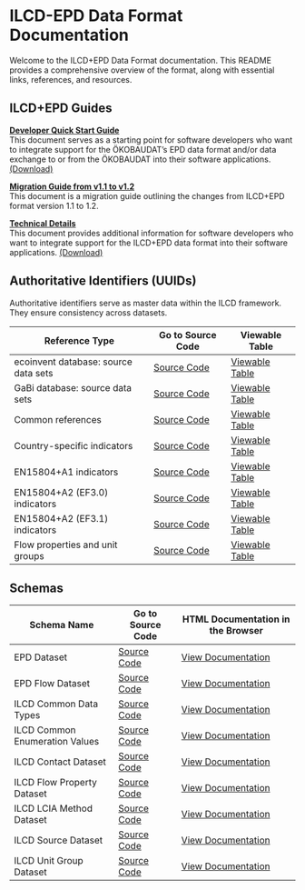 # ILCD-EPD Data Format Documentation

Welcome to the ILCD+EPD Data Format documentation. This README provides a comprehensive overview of the format, along with essential links, references, and resources.

## ILCD+EPD Guides

**[Developer Quick Start Guide](/doc/guides/EPD%20Data%20Format%20–%20Developer%20Quick%20Start%20Guide.md)**<br/>
This document serves as a starting point for software developers who want to integrate support for the ÖKOBAUDAT’s EPD data format and/or data exchange to or from the ÖKOBAUDAT into their software applications. [(Download)](/doc/guides/EPD%20Data%20Format%20–%20Developer%20Quick%20Start%20Guide.docx)
 

**[Migration Guide from v1.1 to v1.2](/doc/guides/EPD%20Data%20Format%20–%20Migration%20Guide%20from%201.1%20to%201.2.md)**<br/>
This document is a migration guide outlining the changes from ILCD+EPD format version 1.1 to 1.2.

**[Technical Details](/doc/guides/EPD%20Data%20Format%20–%20Technical%20Details.md)**<br/>
This document provides additional information for software developers who want to integrate support for the ILCD+EPD data format into their software applications. [(Download)](/doc/guides/EPD%20Data%20Format%20–%20Technical%20Details.docx)

## Authoritative Identifiers (UUIDs)

Authoritative identifiers serve as master data within the ILCD framework. They ensure consistency across datasets.

| Reference Type                         | Go to Source Code                              | Viewable Table                                 |
|----------------------------------------|--------------------------------------------------|------------------------------------------------|
| ecoinvent database: source data sets   | [Source Code](./doc/identifiers/BackgroundDB_SourceDatasets_ecoinvent.csv)    | [Viewable Table](https://indatawg.github.io/ILCD-EPD-Data-Format/gitBranches/main/identifiers/BackgroundDB_SourceDatasets_ecoinvent.html)  |
| GaBi database: source data sets        | [Source Code](./doc/identifiers/BackgroundDB_SourceDatasets_GaBicsv)  | [Viewable Table](https://indatawg.github.io/ILCD-EPD-Data-Format/gitBranches/main/identifiers/BackgroundDB_SourceDatasets_GaBi.html) |
| Common references                      | [Source Code](./doc/identifiers/Common_references.csv)       | [Viewable Table](https://indatawg.github.io/ILCD-EPD-Data-Format/gitBranches/main/identifiers/Common_references.html)     |
| Country-specific indicators            | [Source Code](./doc/identifiers/Country-specific_indicators.csv) | [Viewable Table](https://indatawg.github.io/ILCD-EPD-Data-Format/gitBranches/main/identifiers/Country-specific_indicators.html)  |
| EN15804+A1 indicators                  | [Source Code](./doc/identifiers/EN15804+A1_indicators.csv)| [Viewable Table](https://indatawg.github.io/ILCD-EPD-Data-Format/gitBranches/main/identifiers/EN15804+A1_indicators.csv) |
| EN15804+A2 (EF3.0) indicators          | [Source Code](./doc/identifiers/EN15804+A2_EF3.0_indicators.csv)| [Viewable Table](https://indatawg.github.io/ILCD-EPD-Data-Format/gitBranches/main/identifiers/EN15804+A2_EF3.0_indicators.html) |
| EN15804+A2 (EF3.1) indicators          | [Source Code](./doc/identifiers/EN15804+A2_EF3.1_indicators.csv)| [Viewable Table](https://indatawg.github.io/ILCD-EPD-Data-Format/gitBranches/main/identifiers/EN15804+A2_EF3.1_indicators.html) |
| Flow properties and unit groups        | [Source Code](./doc/identifiers/Flow_properties_and_unit_groups.csv)| [Viewable Table](https://indatawg.github.io/ILCD-EPD-Data-Format/gitBranches/main/identifiers/Flow_properties_and_unit_groups.html) |



## Schemas

| Schema Name | Go to Source Code | HTML Documentation in the Browser |
|-------------|-------------------|-----------------------------------|
| EPD Dataset | [Source Code](./doc/schemadoc/EPD_DataSet.html) | [View Documentation](https://indatawg.github.io/ILCD-EPD-Data-Format/gitBranches/main/schemadoc/EPD_DataSet.html) |
| EPD Flow Dataset | [Source Code](./doc/schemadoc/EPD_FlowDataSet.html) | [View Documentation](https://indatawg.github.io/ILCD-EPD-Data-Format/gitBranches/main/schemadoc/EPD_FlowDataSet.html) |
| ILCD Common Data Types | [Source Code](./doc/schemadoc/ILCD_Common_DataTypes.html) | [View Documentation](https://indatawg.github.io/ILCD-EPD-Data-Format/gitBranches/main/schemadoc/ILCD_Common_DataTypes.html) |
| ILCD Common Enumeration Values | [Source Code](./doc/schemadoc/ILCD_Common_EnumerationValues.html) | [View Documentation](https://indatawg.github.io/ILCD-EPD-Data-Format/gitBranches/main/schemadoc/ILCD_Common_EnumerationValues.html) |
| ILCD Contact Dataset | [Source Code](./doc/schemadoc/ILCD_ContactDataSet.html) | [View Documentation](https://indatawg.github.io/ILCD-EPD-Data-Format/gitBranches/main/schemadoc/ILCD_ContactDataSet.html) |
| ILCD Flow Property Dataset | [Source Code](./doc/schemadoc/ILCD_FlowPropertyDataSet.html) | [View Documentation](https://indatawg.github.io/ILCD-EPD-Data-Format/gitBranches/main/schemadoc/ILCD_FlowPropertyDataSet.html) |
| ILCD LCIA Method Dataset | [Source Code](./doc/schemadoc/ILCD_LCIAMethodDataSet.html) | [View Documentation](https://indatawg.github.io/ILCD-EPD-Data-Format/gitBranches/main/schemadoc/ILCD_LCIAMethodDataSet.html) |
| ILCD Source Dataset | [Source Code](./doc/schemadoc/ILCD_SourceDataSet.html) | [View Documentation](https://indatawg.github.io/ILCD-EPD-Data-Format/gitBranches/main/schemadoc/ILCD_SourceDataSet.html) |
| ILCD Unit Group Dataset | [Source Code](./doc/schemadoc/ILCD_UnitGroupDataSet.html) | [View Documentation](https://indatawg.github.io/ILCD-EPD-Data-Format/gitBranches/main/schemadoc/ILCD_UnitGroupDataSet.html) |

